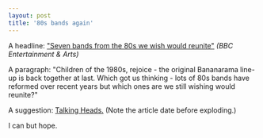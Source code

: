 ```yaml
---
layout: post
title: '80s bands again'
---
```


A headline: ["Seven bands from the 80s we wish would reunite"](http://www.bbc.co.uk/news/entertainment-arts-39692931) *(BBC Entertainment & Arts)*

A paragraph: "Children of the 1980s, rejoice - the original Bananarama line-up is back together at last. Which got us thinking - lots of 80s bands have reformed over recent years but which ones are we still wishing would reunite?"

A suggestion: [Talking Heads.](http://louderthanwar.com/talking-heads-reform/) (Note the article date before exploding.)

I can but hope.
